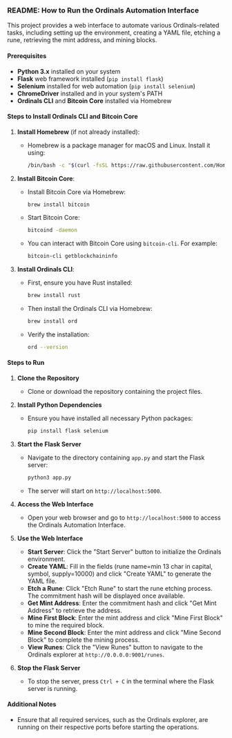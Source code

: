 ### README: How to Run the Ordinals Automation Interface

This project provides a web interface to automate various Ordinals-related tasks, including setting up the environment, creating a YAML file, etching a rune, retrieving the mint address, and mining blocks.

#### **Prerequisites**
- **Python 3.x** installed on your system
- **Flask** web framework installed (`pip install flask`)
- **Selenium** installed for web automation (`pip install selenium`)
- **ChromeDriver** installed and in your system's PATH
- **Ordinals CLI** and **Bitcoin Core** installed via Homebrew

#### **Steps to Install Ordinals CLI and Bitcoin Core**

1. **Install Homebrew** (if not already installed):
   - Homebrew is a package manager for macOS and Linux. Install it using:
     ```bash
     /bin/bash -c "$(curl -fsSL https://raw.githubusercontent.com/Homebrew/install/HEAD/install.sh)"
     ```

2. **Install Bitcoin Core**:
   - Install Bitcoin Core via Homebrew:
     ```bash
     brew install bitcoin
     ```
   - Start Bitcoin Core:
     ```bash
     bitcoind -daemon
     ```
   - You can interact with Bitcoin Core using `bitcoin-cli`. For example:
     ```bash
     bitcoin-cli getblockchaininfo
     ```

3. **Install Ordinals CLI**:
   - First, ensure you have Rust installed:
     ```bash
     brew install rust
     ```
   - Then install the Ordinals CLI via Homebrew:
     ```bash
     brew install ord
     ```
   - Verify the installation:
     ```bash
     ord --version
     ```

#### **Steps to Run**

1. **Clone the Repository**
   - Clone or download the repository containing the project files.

2. **Install Python Dependencies**
   - Ensure you have installed all necessary Python packages:
     ```bash
     pip install flask selenium
     ```

3. **Start the Flask Server**
   - Navigate to the directory containing `app.py` and start the Flask server:
     ```bash
     python3 app.py
     ```
   - The server will start on `http://localhost:5000`.

4. **Access the Web Interface**
   - Open your web browser and go to `http://localhost:5000` to access the Ordinals Automation Interface.

5. **Use the Web Interface**
   - **Start Server**: Click the "Start Server" button to initialize the Ordinals environment.
   - **Create YAML**: Fill in the fields (rune name=min 13 char in capital, symbol, supply=10000) and click "Create YAML" to generate the YAML file.
   - **Etch a Rune**: Click "Etch Rune" to start the rune etching process. The commitment hash will be displayed once available.
   - **Get Mint Address**: Enter the commitment hash and click "Get Mint Address" to retrieve the address.
   - **Mine First Block**: Enter the mint address and click "Mine First Block" to mine the required block.
   - **Mine Second Block**: Enter the mint address and click "Mine Second Block" to complete the mining process.
   - **View Runes**: Click the "View Runes" button to navigate to the Ordinals explorer at `http://0.0.0.0:9001/runes`.

6. **Stop the Flask Server**
   - To stop the server, press `Ctrl + C` in the terminal where the Flask server is running.

#### **Additional Notes**
- Ensure that all required services, such as the Ordinals explorer, are running on their respective ports before starting the operations.


